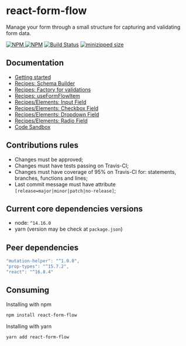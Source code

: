 # react-form-flow

Manage your form through a small structure for capturing and validating form data.

[![NPM](https://img.shields.io/npm/v/react-form-flow.svg?style=flat-square) ![NPM](https://img.shields.io/npm/dm/react-form-flow.svg?style=flat-square)](https://www.npmjs.com/package/react-form-flow)
[![Build Status](https://travis-ci.com/daniloster/react-form-flow.svg?branch=master)](https://travis-ci.com/daniloster/react-form-flow)
[![minizipped size](https://flat.badgen.net/bundlephobia/minzip/react-form-flow)](https://bundlephobia.com/result?p=react-form-flow@latest)

## Documentation

- [Getting started](hhttps://codeinbox.me/react-form-flow/?path=/docs/docs-getting-started--page)
- [Recipes: Schema Builder](https://codeinbox.me/react-form-flow/?path=/docs/docs-recipes-schema-builder--schema-builder)
- [Recipes: Factory for validations](https://codeinbox.me/react-form-flow/?path=/docs/docs-recipes-validations--page)
- [Recipes: useFormFlowItem](https://codeinbox.me/react-form-flow/?path=/docs/docs-recipes-useformflowitem--page)
- [Recipes/Elements: Input Field](https://codeinbox.me/react-form-flow/?path=/docs/docs-recipes-input--page)
- [Recipes/Elements: Checkbox Field](https://codeinbox.me/react-form-flow/?path=/docs/docs-recipes-checkbox--page)
- [Recipes/Elements: Dropdown Field](https://codeinbox.me/react-form-flow/?path=/docs/docs-recipes-dropdown--page)
- [Recipes/Elements: Radio Field](https://codeinbox.me/react-form-flow/?path=/docs/docs-recipes-radio--page)
- [Code Sandbox](https://codesandbox.io/s/condescending-cloud-gkdq3)

## Contributions rules

- Changes must be approved;
- Changes must have tests passing on Travis-CI;
- Changes must have coverage of 95% on Travis-CI for: statements, branches, functions and lines;
- Last commit message must have attribute `[release=major|minor|patch|no-release]`;

## Current core dependencies versions

- node: `^14.16.0`
- yarn (version may be check at `package.json`)

## Peer dependencies

```js static
"mutation-helper": "^1.0.0",
"prop-types": "^15.7.2",
"react": "^16.8.4"
```

## Consuming

Installing with npm

```bash
npm install react-form-flow
```

Installing with yarn

```bash
yarn add react-form-flow
```
